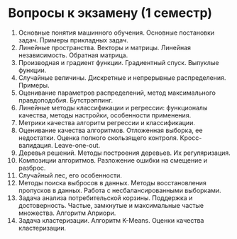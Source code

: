 # Вопросы к экзамену (1 семестр)

1. Основные понятия машинного обучения. Основные постановки задач. Примеры прикладных задач.
2. Линейные пространства. Векторы и матрицы. Линейная независимость. Обратная матрица.
3. Производная и градиент функции. Градиентный спуск. Выпуклые функции.
4. Случайные величины. Дискретные и непрерывные распределения. Примеры.
5. Оценивание параметров распределений, метод максимального правдоподобия. Бутстрэппинг.
6. Линейные методы классификации и регрессии: функционалы качества, методы настройки, особенности применения.
7. Метрики качества алгоритм регрессии и классификации.
8. Оценивание качества алгоритмов. Отложенная выборка, ее недостатки. Оценка полного скользящего контроля. Кросс-валидация. Leave-one-out.
9. Деревья решений. Методы построения деревьев. Их регуляризация.
10. Композиции алгоритмов. Разложение ошибки на смещение и разброс.
11. Случайный лес, его особенности.
12. Методы поиска выбросов в данных. Методы восстановления пропусков в данных. Работа с несбалансированными выборками.
13. Задача анализа потребительской корзины. Поддержка и достоверность. Частые, замкнутые и максимальные частые множества. Алгоритм Априори.
14. Задача кластеризации. Алгоритм K-Means. Оценки качества кластеризации.